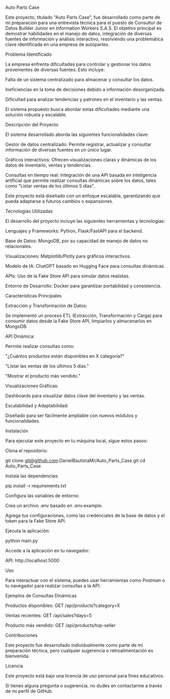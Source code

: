Auto Parts Case

Este proyecto, titulado "Auto Parts Case", fue desarrollado como parte de mi preparación para una entrevista técnica para el puesto de Consultor de Datos Builder Junior en Information Workers S.A.S. El objetivo principal es demostrar habilidades en el manejo de datos, integración de diversas fuentes de información y análisis interactivo, resolviendo una problemática clave identificada en una empresa de autopartes.

Problema Identificado

La empresa enfrenta dificultades para controlar y gestionar los datos provenientes de diversas fuentes. Esto incluye:

Falta de un sistema centralizado para almacenar y consultar los datos.

Ineficiencias en la toma de decisiones debido a información desorganizada.

Dificultad para analizar tendencias y patrones en el inventario y las ventas.

El sistema propuesto busca abordar estas dificultades mediante una solución robusta y escalable.

Descripción del Proyecto

El sistema desarrollado aborda las siguientes funcionalidades clave:

Gestor de datos centralizado: Permite registrar, actualizar y consultar información de diversas fuentes en un único lugar.

Gráficos interactivos: Ofrecen visualizaciones claras y dinámicas de los datos de inventario, ventas y tendencias.

Consultas en tiempo real: Integración de una API basada en inteligencia artificial que permite realizar consultas dinámicas sobre los datos, tales como "Listar ventas de los últimos 5 días".

Este proyecto está diseñado con un enfoque escalable, garantizando que pueda adaptarse a futuros cambios o expansiones.

Tecnologías Utilizadas

El desarrollo del proyecto incluye las siguientes herramientas y tecnologías:

Lenguajes y Frameworks: Python, Flask/FastAPI para el backend.

Base de Datos: MongoDB, por su capacidad de manejo de datos no relacionales.

Visualizaciones: Matplotlib/Plotly para gráficos interactivos.

Modelo de IA: ChatGPT basado en Hugging Face para consultas dinámicas.

APIs: Uso de la Fake Store API para simular datos realistas.

Entorno de Desarrollo: Docker para garantizar portabilidad y consistencia.

Características Principales

Extracción y Transformación de Datos:

Se implementó un proceso ETL (Extracción, Transformación y Carga) para consumir datos desde la Fake Store API, limpiarlos y almacenarlos en MongoDB.

API Dinámica:

Permite realizar consultas como:

"¿Cuántos productos están disponibles en X categoría?"

"Listar las ventas de los últimos 5 días."

"Mostrar el producto más vendido."

Visualizaciones Gráficas:

Dashboards para visualizar datos clave del inventario y las ventas.

Escalabilidad y Adaptabilidad:

Diseñado para ser fácilmente ampliable con nuevos módulos y funcionalidades.

Instalación

Para ejecutar este proyecto en tu máquina local, sigue estos pasos:

Clona el repositorio:

git clone git@github.com:DanielBautistaMr/Auto_Parts_Case.git
cd Auto_Parts_Case

Instala las dependencias:

pip install -r requirements.txt

Configura las variables de entorno:

Crea un archivo .env basado en .env.example.

Agrega tus configuraciones, como las credenciales de la base de datos y el token para la Fake Store API.

Ejecuta la aplicación:

python main.py

Accede a la aplicación en tu navegador:

API: http://localhost:5000

Uso

Para interactuar con el sistema, puedes usar herramientas como Postman o tu navegador para realizar consultas a la API.

Ejemplos de Consultas Dinámicas

Productos disponibles: GET /api/products?category=X

Ventas recientes: GET /api/sales?days=5

Producto más vendido: GET /api/products/top-seller

Contribuciones

Este proyecto fue desarrollado individualmente como parte de mi preparación técnica, pero cualquier sugerencia o retroalimentación es bienvenida.

Licencia

Este proyecto está bajo una licencia de uso personal para fines educativos.

Si tienes alguna pregunta o sugerencia, no dudes en contactarme a través de mi perfil de GitHub.

